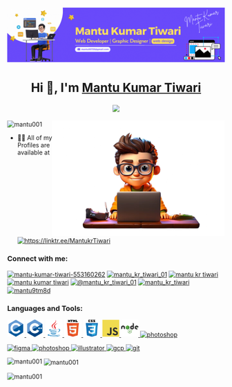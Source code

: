 
![logo](https://github.com/Mantu001/Mantu001/blob/main/Github%20Banner.gif)

<h1 align="center">Hi 👋, I'm <a href="http://www.linkedin.com/in/mantu-kumar-tiwari-553160262" target="_blank"> Mantu Kumar Tiwari </a></h1>
<h3 align="center"> <img src="https://readme-typing-svg.herokuapp.com/?color=0357F7&lines=%F0%9F%91%A8%E2%80%8D%F0%9F%92%BBArtificial+Intelligence%F0%9F%98%8E" /> </h3>

<img align="right" alt="Coding" width="400" src="https://github.com/Mantu001/Mantu001/blob/main/Right%20Image.png">

<p align="left"> <img src="https://komarev.com/ghpvc/?username=mantu001&label=Profile%20views&color=0e75b6&style=flat" alt="mantu001" /> </p>

- 👨‍💻 All of my Profiles are available at 
   <a href="https://linktr.ee/MantukrTiwari" target="blank"><img align="center" src="https://cdn.dribbble.com/userupload/3007782/file/original-8f257cba713a7493c7fb30c5cbcb9e45.png?resize=1600x1200" alt="https://linktr.ee/MantukrTiwari" height="30" width="40" /></a>

<h3 align="left">Connect with me:</h3>
<p align="left">
<a href="https://linkedin.com/in/mantu-kumar-tiwari-553160262" target="blank"><img align="center" src="https://raw.githubusercontent.com/rahuldkjain/github-profile-readme-generator/master/src/images/icons/Social/linked-in-alt.svg" alt="mantu-kumar-tiwari-553160262" height="30" width="40" /></a>
<a href="https://instagram.com/mantu_kr_tiwari_01" target="blank"><img align="center" src="https://raw.githubusercontent.com/rahuldkjain/github-profile-readme-generator/master/src/images/icons/Social/instagram.svg" alt="mantu_kr_tiwari_01" height="30" width="40" /></a>
<a href="https://fb.com/mantu kr tiwari" target="blank"><img align="center" src="https://raw.githubusercontent.com/rahuldkjain/github-profile-readme-generator/master/src/images/icons/Social/facebook.svg" alt="mantu kr tiwari" height="30" width="40" /></a>
<a href="https://twitter.com/mantu kumar tiwari" target="blank"><img align="center" src="https://raw.githubusercontent.com/rahuldkjain/github-profile-readme-generator/master/src/images/icons/Social/twitter.svg" alt="mantu kumar tiwari" height="30" width="40" /></a>
<a href="https://www.threads.net/@mantu_kr_tiwari_01" target="blank"><img align="center" src="https://i.pinimg.com/originals/9f/ce/f7/9fcef7b1abac126b507befcc77a0c277.png" alt="@mantu_kr_tiwari_01" height="30" width="40" /></a>
<a href="https://www.leetcode.com/mantu_kr_tiwari" target="blank"><img align="center" src="https://raw.githubusercontent.com/rahuldkjain/github-profile-readme-generator/master/src/images/icons/Social/leet-code.svg" alt="mantu_kr_tiwari" height="30" width="40" /></a>
<a href="https://auth.geeksforgeeks.org/user/mantu9tm8d" target="blank"><img align="center" src="https://raw.githubusercontent.com/rahuldkjain/github-profile-readme-generator/master/src/images/icons/Social/geeks-for-geeks.svg" alt="mantu9tm8d" height="30" width="40" /></a>
</p>

<h3 align="left">Languages and Tools:</h3>
<p align="left"> 
<a href="https://www.cprogramming.com/" target="_blank" rel="noreferrer"> <img src="https://raw.githubusercontent.com/devicons/devicon/master/icons/c/c-original.svg" alt="c" width="40" height="40"/> </a> 
<a href="https://www.w3schools.com/cpp/" target="_blank" rel="noreferrer"> <img src="https://raw.githubusercontent.com/devicons/devicon/master/icons/cplusplus/cplusplus-original.svg" alt="cplusplus" width="40" height="40"/> </a> 
<a href="https://www.java.com" target="_blank" rel="noreferrer"> <img src="https://raw.githubusercontent.com/devicons/devicon/master/icons/java/java-original.svg" alt="java" width="40" height="40"/> </a> 
<a href="https://www.w3.org/html/" target="_blank" rel="noreferrer"> <img src="https://raw.githubusercontent.com/devicons/devicon/master/icons/html5/html5-original-wordmark.svg" alt="html5" width="40" height="40"/> 
<a href="https://www.w3schools.com/css/" target="_blank" rel="noreferrer"> <img src="https://raw.githubusercontent.com/devicons/devicon/master/icons/css3/css3-original-wordmark.svg" alt="css3" width="40" height="40"/> </a> 
<a href="https://developer.mozilla.org/en-US/docs/Web/JavaScript" target="_blank" rel="noreferrer"> <img src="https://raw.githubusercontent.com/devicons/devicon/master/icons/javascript/javascript-original.svg" alt="javascript" width="40" height="40"/> </a>
<a href="https://nodejs.org" target="_blank" rel="noreferrer"> <img src="https://raw.githubusercontent.com/devicons/devicon/master/icons/nodejs/nodejs-original-wordmark.svg" alt="nodejs" width="40" height="40"/> </a>
<a href="https://www.canva.com/en" target="_blank" rel="noreferrer"> <img src="https://upload.wikimedia.org/wikipedia/commons/thumb/0/08/Canva_icon_2021.svg/2048px-Canva_icon_2021.svg.png" alt="photoshop" width="40" height="40"/> </a> </p>
<a href="https://www.figma.com/" target="_blank" rel="noreferrer"> <img src="https://www.vectorlogo.zone/logos/figma/figma-icon.svg" alt="figma" width="40" height="40"/> </a> 
<a href="https://www.photoshop.com/en" target="_blank" rel="noreferrer"> <img src="https://upload.wikimedia.org/wikipedia/commons/thumb/a/af/Adobe_Photoshop_CC_icon.svg/1024px-Adobe_Photoshop_CC_icon.svg.png" alt="photoshop" width="40" height="40"/> </a>  
<a href="https://www.adobe.com/in/products/illustrator.html" target="_blank" rel="noreferrer"> <img src="https://www.vectorlogo.zone/logos/adobe_illustrator/adobe_illustrator-icon.svg" alt="illustrator" width="40" height="40"/> </a> 
<a href="https://cloud.google.com" target="_blank" rel="noreferrer"> <img src="https://www.vectorlogo.zone/logos/google_cloud/google_cloud-icon.svg" alt="gcp" width="40" height="40"/> </a>
<a href="https://git-scm.com/" target="_blank" rel="noreferrer"> <img src="https://www.vectorlogo.zone/logos/git-scm/git-scm-icon.svg" alt="git" width="40" height="40"/> </a>  </a> 



   

<p><img align="left" src="https://github-readme-stats.vercel.app/api/top-langs?username=mantu001&show_icons=true&locale=en&layout=compact" alt="mantu001" /></p>

<p>&nbsp;<img align="center" src="https://github-readme-stats.vercel.app/api?username=mantu001&show_icons=true&locale=en" alt="mantu001" /></p>

<p><img align="center" src="https://github-readme-streak-stats.herokuapp.com/?user=mantu001&" alt="mantu001" /></p>

